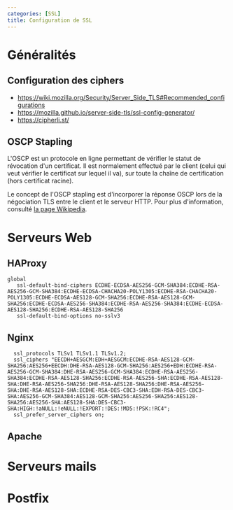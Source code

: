 ```yaml
---
categories: [SSL]
title: Configuration de SSL
---
```


# Généralités

## Configuration des ciphers

* https://wiki.mozilla.org/Security/Server_Side_TLS#Recommended_configurations
* https://mozilla.github.io/server-side-tls/ssl-config-generator/
* https://cipherli.st/

## OSCP Stapling

L'OSCP est un protocole en ligne permettant de vérifier le statut de révocation d'un certificat. Il est normalement effectué par le client (celui qui veut vérifier le certificat sur lequel il va), sur toute la chaîne de certification (hors certificat racine).

Le concept de l'OSCP stapling est d'incorporer la réponse OSCP lors de la négociation TLS entre le client et le serveur HTTP. Pour plus d'information, consulté [la page Wikipedia](https://fr.wikipedia.org/wiki/Agrafage_OCSP).

# Serveurs Web

## HAProxy

```
global 
   ssl-default-bind-ciphers ECDHE-ECDSA-AES256-GCM-SHA384:ECDHE-RSA-AES256-GCM-SHA384:ECDHE-ECDSA-CHACHA20-POLY1305:ECDHE-RSA-CHACHA20-POLY1305:ECDHE-ECDSA-AES128-GCM-SHA256:ECDHE-RSA-AES128-GCM-SHA256:ECDHE-ECDSA-AES256-SHA384:ECDHE-RSA-AES256-SHA384:ECDHE-ECDSA-AES128-SHA256:ECDHE-RSA-AES128-SHA256
   ssl-default-bind-options no-sslv3
```

## Nginx
```
  ssl_protocols TLSv1 TLSv1.1 TLSv1.2;
  ssl_ciphers "EECDH+AESGCM:EDH+AESGCM:ECDHE-RSA-AES128-GCM-SHA256:AES256+EECDH:DHE-RSA-AES128-GCM-SHA256:AES256+EDH:ECDHE-RSA-AES256-GCM-SHA384:DHE-RSA-AES256-GCM-SHA384:ECDHE-RSA-AES256-SHA384:ECDHE-RSA-AES128-SHA256:ECDHE-RSA-AES256-SHA:ECDHE-RSA-AES128-SHA:DHE-RSA-AES256-SHA256:DHE-RSA-AES128-SHA256:DHE-RSA-AES256-SHA:DHE-RSA-AES128-SHA:ECDHE-RSA-DES-CBC3-SHA:EDH-RSA-DES-CBC3-SHA:AES256-GCM-SHA384:AES128-GCM-SHA256:AES256-SHA256:AES128-SHA256:AES256-SHA:AES128-SHA:DES-CBC3-SHA:HIGH:!aNULL:!eNULL:!EXPORT:!DES:!MD5:!PSK:!RC4";
  ssl_prefer_server_ciphers on;
```


## Apache

# Serveurs mails

# Postfix
